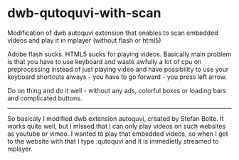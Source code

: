 dwb-qutoquvi-with-scan
======================

Modification of dwb autoquvi extension that enables to scan embedded videos and play it in mplayer (without flash or html5)


Adobe flash sucks. HTML5 sucks for playing videos. Basically main problem is that you have to use
keyboard and waste awfully a lot of cpu on preprocessing instead of just playing video and 
have possibility to use your keyboard shortcuts always - you have to go forward - you press left arrow.

Do on thing and do it well - without any ads, colorful boxes or loading bars and complicated buttons.

***

So basicaly I modified dwb extension autoquvi, created by Stefan Bolte. It works quite well, but I missed
that I can only play videos on such websites as youtube or vimeo. I wanted to play that  embedded videos,
so when I get to the website with that I type :qutoquvi and it is immedietly streamed to mplayer. 

